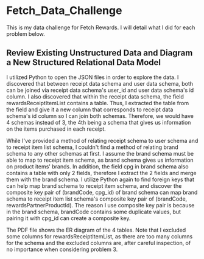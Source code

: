 # Fetch_Data_Challenge

This is my data challenge for Fetch Rewards. I will detail what I did for each problem below.

## Review Existing Unstructured Data and Diagram a New Structured Relational Data Model
I utilized Python to open the JSON files in order to explore the data. I discovered that between receipt data schema and user data schema, both can be joined via receipt data schema's user_id and user data schema's id column. I also discovered that within the receipt data schema, the field rewardsReceiptItemList contains a table. Thus, I extracted the table from the field and give it a new column that corresponds to receipt data schema's id column so I can join both schemas. Therefore, we would have 4 schemas instead of 3, the 4th being a schema that gives us information on the items purchased in each receipt.

While I've provided a method of relating receipt schema to user schema and to receipt item list schema, I couldn't find a method of relating brand schema to any other schemas at first. I assume the brand schema must be able to map to receipt item schema, as brand schema gives us information on product items' brands. In addition, the field cpg in brand schema also contains a table with only 2 fields, therefore I extract the 2 fields and merge them with the brand schema. I utilize Python again to find foreign keys that can help map brand schema to receipt item schema, and discover the composite key pair of (brandCode, cpg_id) of brand schema can map brand schema to receipt item list schema's composite key pair of (brandCode, rewardsPartnerProductId). The reason I use composite key pair is because in the brand schema, brandCode contains some duplicate values, but pairing it with cpg_id can create a composite key.

The PDF file shows the ER diagram of the 4 tables. Note that I excluded some columns for rewardsReceiptItemList, as there are too many columns for the schema and the excluded columns are, after careful inspection, of no importance when considering problem 3.

